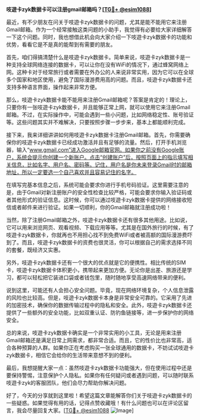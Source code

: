 **吱遊卡zyk数据卡可以注册gmail邮箱吗？[[TG💪+ @esim1088](https://t.me/s/esim1088)]**

最近，有不少朋友在问关于吱遊卡zyk数据卡的问题，尤其是能不能用它来注册Gmail邮箱。作为一个经常接触这类问题的小助手，我觉得有必要给大家详细解答一下这个问题。同时，我也想借此机会向大家介绍一下吱遊卡zyk数据卡的功能和优势，看看它是不是真的能帮到有需要的朋友。

首先，咱们得搞清楚什么是吱遊卡zyk数据卡。简单来说，吱遊卡zyk数据卡是一种支持全球网络连接的数据卡，可以让你在没有WiFi的情况下，通过蜂窝网络上网。这种卡对于经常旅行或者需要在外办公的人来说非常实用，因为它可以在全球多个国家和地区使用，避免了国际漫游费用高的问题。而且，吱遊卡zyk数据卡还支持多种语言界面，操作起来非常方便。

那么，吱遊卡zyk数据卡能不能用来注册Gmail邮箱呢？答案是肯定的！理论上，只要你有一张吱遊卡zyk数据卡，并且能够正常上网，就可以使用它来注册Gmail邮箱。不过，在实际操作中，可能会遇到一些小问题，比如网络稳定性、账号验证等。这些问题其实并不难解决，只要按照步骤一步步来，基本上都能顺利完成。

接下来，我来详细讲讲如何用吱遊卡zyk数据卡注册Gmail邮箱。首先，你需要确保你的吱遊卡zyk数据卡已经成功激活并且有足够的流量。然后，打开手机浏览器，输入“www.gmail.com”进入Google邮箱官网。如果你之前没有Google账户，系统会提示你创建一个新账户。点击“创建账户”后，按照页面上的指示填写相关信息，比如名字、用户名、密码等。记住，用户名是你未来登录Gmail时的邮箱地址，所以一定要选一个自己喜欢并且容易记住的名字。

在填写完基本信息之后，系统可能会要求你进行手机号码验证。这里需要注意的是，由于Gmail对新注册账户的安全性检查比较严格，可能会要求你输入验证码或者其他形式的验证信息。这时候，你可以通过吱遊卡zyk数据卡提供的网络接收短信或者邮件来进行验证。如果一切顺利，你的Gmail邮箱就注册成功啦！

当然，除了注册Gmail邮箱之外，吱遊卡zyk数据卡还有很多其他用途。比如说，它可以用来浏览网页、观看视频、下载应用等等。尤其是在国外旅行的时候，有了吱遊卡zyk数据卡，你就再也不用担心找不到免费WiFi或者被高额的国际漫游费吓到了。而且，吱遊卡zyk数据卡的资费也很灵活，你可以根据自己的需求选择不同的套餐，既经济又实惠。

另外，吱遊卡zyk数据卡还有一个很大的优点就是它的便携性。相比传统的SIM卡，吱遊卡zyk数据卡体积更小，携带起来更加方便。无论你是出差、旅游还是学习，都可以轻松把它装进口袋或者钱包里，随时随地享受高速网络带来的便利。

说到这里，可能还有人会担心安全问题。毕竟，现在网络环境复杂，个人信息泄露的风险也比较高。但是，吱遊卡zyk数据卡本身是非常安全可靠的。它采用了先进的加密技术，确保你的数据传输过程中的隐私和安全。此外，吱遊卡zyk数据卡还提供了一些额外的安全功能，比如双重认证、防钓鱼链接等，进一步保护你的网络安全。

总的来说，吱遊卡zyk数据卡确实是一个非常实用的小工具，无论是用来注册Gmail邮箱还是满足日常上网需求，都非常合适。而且，它的性价比也非常高，适合各种预算的人群。如果你正在考虑购买一张全球通用的数据卡，不妨试试吱遊卡zyk数据卡，相信它会给你的生活带来意想不到的便利。

最后，我想提醒大家一点：虽然吱遊卡zyk数据卡功能强大，但在使用过程中还是要保持警惕，注意保护个人隐私。如果你有任何疑问或者遇到问题，可以随时联系吱遊卡zyk的客服团队，他们会尽力帮助你解决问题。

好了，今天的分享就到这里啦！希望这篇文章能解答你们关于吱遊卡zyk数据卡的一些疑惑。如果觉得有用的话，记得点赞收藏哦！有什么问题也可以在评论区留言，我会尽量回复大家。[[TG💪+ @esim1088](https://t.me/s/esim1088) ![Image](https://i.postimg.cc/4NQfJmqS/Snipaste-2025-05-13-00-14-12.png)]